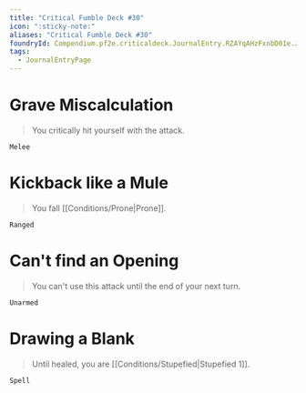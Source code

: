 ```yaml
---
title: "Critical Fumble Deck #30"
icon: ":sticky-note:"
aliases: "Critical Fumble Deck #30"
foundryId: Compendium.pf2e.criticaldeck.JournalEntry.RZAYqAHzFxnbD01e.JournalEntryPage.d0OhvD2MJiKwDp6d
tags:
  - JournalEntryPage
---
```

# Grave Miscalculation

> You critically hit yourself with the attack.

`Melee`

# Kickback like a Mule

> You fall [[Conditions/Prone|Prone]].

`Ranged`

# Can't find an Opening

> You can't use this attack until the end of your next turn.

`Unarmed`

# Drawing a Blank

> Until healed, you are [[Conditions/Stupefied|Stupefied 1]].

`Spell`